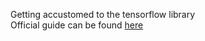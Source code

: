 Getting accustomed to the tensorflow library <br>
Official guide can be found [here](https://www.tensorflow.org/tutorials/keras/basic_classification)
